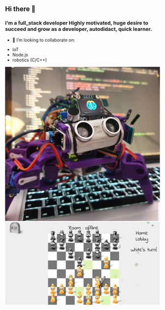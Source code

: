 ## Hi there 👋
### i'm a full_stack developer Highly motivated, huge desire to succeed and grow as a developer, autodidact, quick learner. 
 - 👯 I’m looking to collaborate on:
* IoT
* Node.js 
* robotics (C/C++)


![henry img](https://github.com/SkyWallkeRed/SkyWallkeRed/blob/master/Screen%20Shot%202020-08-24%20at%2011.15.32.png)
![chess img](https://github.com/SkyWallkeRed/SkyWallkeRed/blob/master/Screen%20Shot%202020-08-24%20at%2011.20.45.png)
<!--
**SkyWallkeRed/SkyWallkeRed** is a ✨ _special_ ✨ repository because its `README.md` (this file) appears on your GitHub profile.

Here are some ideas to get you started:

- 🔭 I’m currently working on ...
- 🌱 I’m currently learning ...
- 👯 I’m looking to collaborate on ...
- 🤔 I’m looking for help with ...
- 💬 Ask me about ...
- 📫 How to reach me: ...
- 😄 Pronouns: ...
- ⚡ Fun fact: ...
-->
